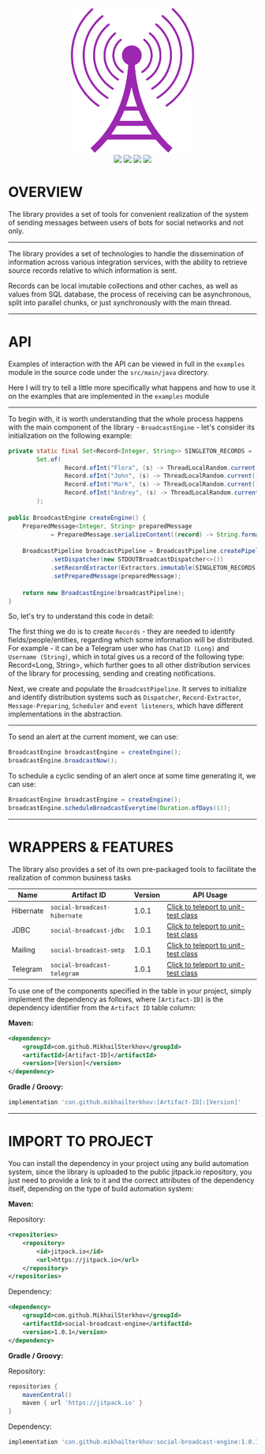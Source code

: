 <div align="center">
  <img src=".assets/broadcast.png" alt="broadcast" width="250"/>
  <br>
  <img src="https://img.shields.io/badge/language-Java-magenta?style=flat" />
  <img src="https://img.shields.io/badge/release-v1.0.1-magenta?style=flat" />
  <img src="https://img.shields.io/badge/repository-jitpack.io-magenta?style=flat" />
  <img src="https://img.shields.io/badge/license-MIT-magenta?style=flat" />
</div>

# OVERVIEW

The library provides a set of tools for convenient realization of 
the system of sending messages between users of bots for social networks 
and not only.

---

The library provides a set of technologies to handle the 
dissemination of information across various integration services, 
with the ability to retrieve source records relative to which 
information is sent.

Records can be local imutable collections and other caches, 
as well as values from SQL database, the process of receiving 
can be asynchronous, split into parallel chunks, or just 
synchronously with the main thread.

---

# API

Examples of interaction with the API can be viewed in full 
in the `examples` module in the source code under the `src/main/java` 
directory.

Here I will try to tell a little more specifically what happens 
and how to use it on the examples that are implemented in the 
`examples` module

---

To begin with, it is worth understanding that the whole process 
happens with the main component of the library - `BroadcastEngine` - 
let's consider its initialization on the following example:

```java
private static final Set<Record<Integer, String>> SINGLETON_RECORDS =
        Set.of(
                Record.ofInt("Flora", (s) -> ThreadLocalRandom.current().nextInt()), 
                Record.ofInt("John", (s) -> ThreadLocalRandom.current().nextInt()), 
                Record.ofInt("Mark", (s) -> ThreadLocalRandom.current().nextInt()), 
                Record.ofInt("Andrey", (s) -> ThreadLocalRandom.current().nextInt())
        );

public BroadcastEngine createEngine() {
    PreparedMessage<Integer, String> preparedMessage
            = PreparedMessage.serializeContent((record) -> String.format("[ID: %s] -> \"Hello world!\"", record.getId()));

    BroadcastPipeline broadcastPipeline = BroadcastPipeline.createPipeline()
            .setDispatcher(new STDOUTBroadcastDispatcher<>())
            .setRecordExtractor(Extractors.immutable(SINGLETON_RECORDS))
            .setPreparedMessage(preparedMessage);
    
    return new BroadcastEngine(broadcastPipeline);
}
```

So, let's try to understand this code in detail:

The first thing we do is to create `Records` - they are needed to 
identify fields/people/entities, regarding which some information will 
be distributed. For example - it can be a Telegram user who 
has `ChatID (Long)` and `Username (String)`, which in total gives us 
a record of the following type: Record<Long, String>, which further 
goes to all other distribution services of the library for processing, 
sending and creating notifications.

Next, we create and populate the `BroadcastPipeline`. It serves to 
initialize and identify distribution systems such as `Dispatcher`, 
`Record-Extractor`, `Message-Preparing`, `Scheduler` and `event listeners`, 
which have different implementations in the abstraction.

---

To send an alert at the current moment, we can use:

```java
BroadcastEngine broadcastEngine = createEngine();
broadcastEngine.broadcastNow();
```

To schedule a cyclic sending of an alert once at some 
time generating it, we can use:

```java
BroadcastEngine broadcastEngine = createEngine();
broadcastEngine.scheduleBroadcastEverytime(Duration.ofDays(1));
```

---

# WRAPPERS & FEATURES

The library also provides a set of its own pre-packaged tools 
to facilitate the realization of common business tasks

| Name      | Artifact ID                  | Version | API Usage                                                                                                            |
|-----------|------------------------------|---------|----------------------------------------------------------------------------------------------------------------------|
| Hibernate | `social-broadcast-hibernate` | 1.0.1   | [Click to teleport to unit-test class](examples/src/main/java/io/broadcast/example/HibernateBroadcastExample.java)   |
| JDBC      | `social-broadcast-jdbc`      | 1.0.1   | [Click to teleport to unit-test class](examples/src/main/java/io/broadcast/example/JdbcH2BroadcastExample.java)      |
| Mailing   | `social-broadcast-smtp`      | 1.0.1   | [Click to teleport to unit-test class](examples/src/main/java/io/broadcast/example/SMTPBroadcastExample.java)        |
| Telegram  | `social-broadcast-telegram`  | 1.0.1   | [Click to teleport to unit-test class](examples/src/main/java/io/broadcast/example/TelegramBotBroadcastExample.java) |

To use one of the components specified in the table in your project, 
simply implement the dependency as follows, where `[Artifact-ID]` 
is the dependency identifier from the `Artifact ID` table column:

**Maven:**

```xml
<dependency>
    <groupId>com.github.MikhailSterkhov</groupId>
    <artifactId>[Artifact-ID]</artifactId>
    <version>[Version]</version>
</dependency>
```

**Gradle / Groovy:**

```groovy
implementation 'con.github.mikhailterkhov:[Artifact-ID]:[Version]'
```

---

# IMPORT TO PROJECT

You can install the dependency in your project using any build automation system, 
since the library is uploaded to the public jitpack.io repository, 
you just need to provide a link to it and the correct attributes 
of the dependency itself, depending on the type of build automation system:

**Maven:**

Repository:

```xml
<repositories>
    <repository>
        <id>jitpack.io</id>
        <url>https://jitpack.io</url>
    </repository>
</repositories>
```

Dependency:

```xml
<dependency>
    <groupId>com.github.MikhailSterkhov</groupId>
    <artifactId>social-broadcast-engine</artifactId>
    <version>1.0.1</version>
</dependency>
```

**Gradle / Groovy:**

Repository:

```groovy
repositories {
    mavenCentral()
    maven { url 'https://jitpack.io' }
}
```

Dependency:

```groovy
implementation 'con.github.mikhailterkhov:social-broadcast-engine:1.0.1'
```
